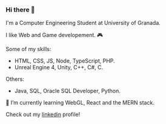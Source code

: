 ### Hi there 👋

I'm a Computer Engineering Student at University of Granada. 

I like Web and Game developement. :video_game:

Some of my skills:
* HTML, CSS, JS, Node, TypeScript, PHP.
* Unreal Engine 4, Unity, C++, C#, C.

Others:
* Java, SQL, Oracle SQL Developer, Python.

🌱 I’m currently learning WebGL, React and the MERN stack.

Check out my [linkedin](https://www.linkedin.com/in/ra%C3%BAl-torrente-l%C3%B3pez-6b9760250/) profile!

<!--
**raultl12/raultl12** is a ✨ _special_ ✨ repository because its `README.md` (this file) appears on your GitHub profile.

Here are some ideas to get you started:

- 🔭 I’m currently working on ...
- 🌱 I’m currently learning ...
- 👯 I’m looking to collaborate on ...
- 🤔 I’m looking for help with ...
- 💬 Ask me about ...
- 📫 How to reach me: ...
- 😄 Pronouns: ...
- ⚡ Fun fact: ...
-->
